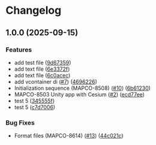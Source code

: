 # Changelog

## 1.0.0 (2025-09-15)


### Features

* add test file ([9d67359](https://github.com/baruchInsert-tech/yahalom-forked/commit/9d673596a51779c9573a13ca4ae5339c1b1dbd74))
* add text file ([6e3372f](https://github.com/baruchInsert-tech/yahalom-forked/commit/6e3372f935f7e547a5926c5f5bea4574f1c4fa36))
* add text file ([6c0acec](https://github.com/baruchInsert-tech/yahalom-forked/commit/6c0acece49234e20ad2041b9f74adf79200b2581))
* add vcontainer di ([#7](https://github.com/baruchInsert-tech/yahalom-forked/issues/7)) ([4696226](https://github.com/baruchInsert-tech/yahalom-forked/commit/4696226aab5e228ebfd65ea5f01027d6c0e175f5))
* Initialization sequence (MAPCO-8508) ([#10](https://github.com/baruchInsert-tech/yahalom-forked/issues/10)) ([6b61230](https://github.com/baruchInsert-tech/yahalom-forked/commit/6b61230eabae10447b3fe9be258d528d61068cee))
* MAPCO-8503 Unity app with Cesium ([#2](https://github.com/baruchInsert-tech/yahalom-forked/issues/2)) ([ecd77ee](https://github.com/baruchInsert-tech/yahalom-forked/commit/ecd77ee190d262d73e1ddd5c82718f673d935c8c))
* test 5 ([345555f](https://github.com/baruchInsert-tech/yahalom-forked/commit/345555f3199c6827301365f48c4f9016927b20b1))
* test 5 ([c7d7006](https://github.com/baruchInsert-tech/yahalom-forked/commit/c7d7006d8db5f16652332849ae9b5af15affebe3))


### Bug Fixes

* Format files (MAPCO-8614) ([#13](https://github.com/baruchInsert-tech/yahalom-forked/issues/13)) ([44c021c](https://github.com/baruchInsert-tech/yahalom-forked/commit/44c021cb274856acbde3ef2120bbf065646a7857))
